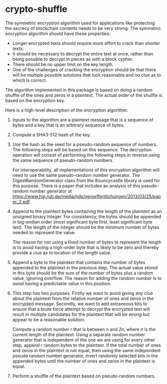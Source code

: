 # crypto-shuffle

The symmetric encryption algorithm used for applications like protecting
the secrecy of blockchain contents needs to be very strong. The
symmetric encryption algorithm should have these properties:


* Longer encrypted texts should require more effort to crack than shorter texts.
* It should be necessary to decrypt the entire text at once, rather than
  being possible to decrypt in pieces as with a block cypher.
* There should be no upper limit on the key length.
* One of the challenges of cracking the encryption should be that there
  will be multiple possible solutions that look reasonable and no clue
  as to which is correct.

The algorithm implemented in this package is based on doing a random
shuffle of the ones and zeros in a plaintext. The actual order of the
shuffle is based on the encryption key.

Here is a high-level description of the encryption algorithm:

1. Inputs to the algorithm are a plaintext message that is a sequence of
   bytes and a key that is an arbitrary sequence of bytes.
2. Compute a SHA3-512 hash of the key.
3. Use the hash as the seed for a pseudo-random sequence of numbers. The
   following steps will be based on this sequence. The decryption
   operation will consist of performing the following steps in reverse
   using the same sequence of pseudo-random numbers.

   For interoperability, all implementations of this encryption
   algorithm will need to use the same pseudo-random number generator.
   The DigestRandomGenerator class from the Bouncycastle library is used
   for this purpose. There is a paper that includes an analysis of this
   pseudo-random number generator at
   https://www.hgi.rub.de/media/nds/veroeffentlichungen/2013/03/25/paper_2.pdf.
4. Append to the plaintext bytes containing the length of the plaintext
   as an unsigned binary integer. For consistency, the bytes should be
   appended in big-endian order (most significant byte first, least
   significant byte last). The length of the integer should be the
   minimum number of bytes needed to represent the value.

   The reason for not using a fixed number of bytes to represent the
   length is to avoid having a high-order byte that is likely to be zero
   and thereby provide a clue as to location of the length value.
5. Append a byte to the plaintext that contains the number of bytes
   appended to the plaintext in the previous step.  The actual value
   stored in this byte should be the sum of the number of bytes plus a
   random value, ignoring overflow. The reason for adding the random
   number is to avoid having a predictable value in this position.
6. This step has two purposes. Firstly we want to avoid giving any clue
   about the plaintext from the relative number of ones and zeros in the
   encrypted message. Secondly, we want to add extraneous bits to ensure
   that a brute force attempt to decrypt the encrypted text will result
   in multiple candidates for the plaintext that will be wrong but
   appear to be a reasonable solution.

   Compute a random number r that is between _n_ and _2n_, where _n_ is
   the current length of the plaintext. Using a separate random number
   generator that is independent of the one we are using for every other
   step, append _r_ random bytes to the plaintext. If the total number
   of ones and zeros in the plaintext is not equal, then using the same
   independent pseudo random number generator, invert randomly selected
   bits in the appended bytes until the number of ones and zeros in the
   plaintext is equal.
7. Perform a shuffle of the plaintext based on pseudo-random numbers.